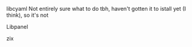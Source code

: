 libcyaml
    Not entirely sure what to do tbh, haven't gotten it to istall yet (I think), so it's not 

Libpanel

zix